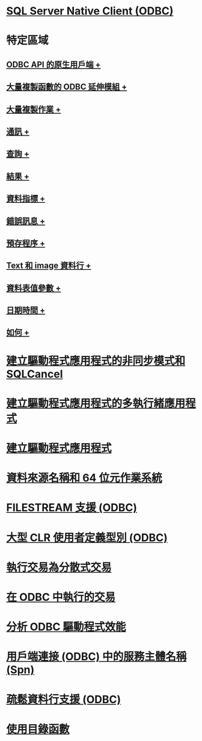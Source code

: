 # [SQL Server Native Client (ODBC)](sql-server-native-client-odbc.md)

# 特定區域
## [ODBC API 的原生用戶端 +](../../../relational-databases/native-client-odbc-api/odbc-api-implementation-details.md)
## [大量複製函數的 ODBC 延伸模組 +](../../../relational-databases/native-client-odbc-extensions-bulk-copy-functions/sql-server-driver-extensions-bulk-copy-functions.md)
## [大量複製作業 +](../../../relational-databases/native-client-odbc-bulk-copy-operations/performing-bulk-copy-operations-odbc.md)
## [通訊 +](../../../relational-databases/native-client-odbc-communication/communicating-with-sql-server-odbc.md)
## [查詢 +](../../../relational-databases/native-client-odbc-queries/executing-queries-odbc.md)
## [結果 +](../../../relational-databases/native-client-odbc-results/processing-results-odbc.md)
## [資料指標 +](../../../relational-databases/native-client-odbc-cursors/using-cursors-odbc.md)
## [錯誤訊息 +](../../../relational-databases/native-client-odbc-error-messages/handling-errors-and-messages.md)
## [預存程序 +](../../../relational-databases/native-client-odbc-stored-procedures/running-stored-procedures.md)
## [Text 和 image 資料行 +](../../../relational-databases/native-client-odbc-text-image-columns/managing-text-and-image-columns.md)
## [資料表值參數 +](../../../relational-databases/native-client-odbc-table-valued-parameters/table-valued-parameters-odbc.md)
## [日期時間 +](../../../relational-databases/native-client-odbc-date-time/date-and-time-improvements-odbc.md)
## [如何 +](../../../relational-databases/native-client-odbc-how-to/odbc-how-to-topics.md)

# [建立驅動程式應用程式的非同步模式和 SQLCancel](creating-a-driver-application-asynchronous-mode-and-sqlcancel.md)
# [建立驅動程式應用程式的多執行緒應用程式](creating-a-driver-application-multithreaded-applications.md)
# [建立驅動程式應用程式](creating-a-driver-application.md)
# [資料來源名稱和 64 位元作業系統](data-source-names-and-64-bit-operating-systems.md)
# [FILESTREAM 支援 (ODBC)](filestream-support-odbc.md)
# [大型 CLR 使用者定義型別 (ODBC)](large-clr-user-defined-types-odbc.md)
# [執行交易為分散式交易](performing-transactions-distributed-transactions.md)
# [在 ODBC 中執行的交易](performing-transactions-in-odbc.md)
# [分析 ODBC 驅動程式效能](profiling-odbc-driver-performance.md)
# [用戶端連接 (ODBC) 中的服務主體名稱 (Spn)](service-principal-names-spns-in-client-connections-odbc.md)
# [疏鬆資料行支援 (ODBC)](sparse-columns-support-odbc.md)
# [使用目錄函數](using-catalog-functions.md)
